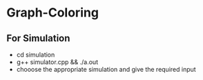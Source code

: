 # Graph-Coloring

## For Simulation

- cd simulation
- g++ simulator.cpp && ./a.out
- chooose the appropriate simulation and give the required input
